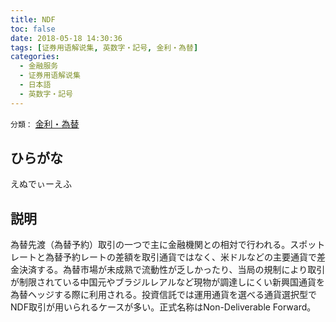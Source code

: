 ```yaml
---
title: NDF
toc: false
date: 2018-05-18 14:30:36
tags: [证券用语解说集, 英数字・記号, 金利・為替]
categories:
  - 金融服务
  - 证券用语解说集
  - 日本語
  - 英数字・記号
---
```


`分類：` [金利・為替](/tags/金利・為替/)

## ひらがな

えぬでぃーえふ

## 説明

為替先渡（為替予約）取引の一つで主に金融機関との相対で行われる。スポットレートと為替予約レートの差額を取引通貨ではなく、米ドルなどの主要通貨で差金決済する。為替市場が未成熟で流動性が乏しかったり、当局の規制により取引が制限されている中国元やブラジルレアルなど現物が調達しにくい新興国通貨を為替ヘッジする際に利用される。投資信託では運用通貨を選べる通貨選択型でNDF取引が用いられるケースが多い。正式名称はNon-Deliverable Forward。
